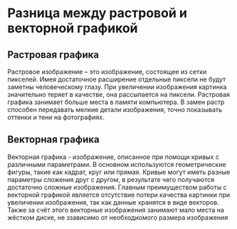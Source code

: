 # Разница между растровой и векторной графикой
## Растровая графика
 Растровое изображение – это изображение, состоящее из сетки пикселей. Имея достаточное расширение отдельные пиксели не будут заметны человеческому глазу. При увеличении изображения картинка значительно теряет в качестве, она рассыпается на пиксели. Растровая графика занимает больше места в памяти компьютера. В замен растр способен передавать мелкие детали изображения, точно показывать оттенки и тени на фотографиях.
 
 ## Векторная графика
 Векторная графика - изображение, описанное при помощи кривых с различными параметрами. В основном используются геометрические фигуры, такие как кадрат, круг или прямая. Кривые могут иметь разные параметры сложения друг с другом, в результате чего получаются достаточно сложные изображения. Главным преимуществом работы с векторной графикой является отсутствие потери качества картинки при увеличении изображения, так как данные хранятся в виде векторов. Также за счёт этого векторные изображения занимают мало места на жёстком диске, не ззависимо от необходиомого размера изображения
 